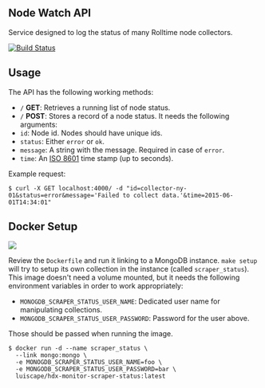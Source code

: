 ## Node Watch API
Service designed to log the status of many Rolltime node collectors.

[![Build Status](https://travis-ci.org/rolltime/rolltime-node-watch.svg)](https://travis-ci.org/rolltime/rolltime-node-watch)

## Usage
The API has the following working methods:

* `/` **GET**: Retrieves a running list of node status.
* `/` **POST**: Stores a record of a node status. It needs the following arguments:
 * `id`: Node id. Nodes should have unique ids.
 * `status`: Either `error` or `ok`.
 * `message`: A string with the message. Required in case of `error`.
 * `time`: An [ISO 8601](https://en.wikipedia.org/wiki/ISO_8601) time stamp (up to seconds).

Example request:

```shell
$ curl -X GET localhost:4000/ -d "id=collector-ny-01&status=error&message='Failed to collect data.'&time=2015-06-01T14:34:01"
```

## Docker Setup
[![](https://badge.imagelayers.io/luiscape/rolltime-node-watch:latest.svg)](https://imagelayers.io/?images=luiscape/rolltime-node-watch:latest 'Get your own badge on imagelayers.io')

Review the `Dockerfile` and run it linking to a MongoDB instance. `make setup` will try to setup its own collection in the instance (called `scraper_status`). This image doesn't need a volume mounted, but it needs the following environment variables in order to work appropriately:

* `MONOGDB_SCRAPER_STATUS_USER_NAME`: Dedicated user name for manipulating collections.
* `MONGODB_SCRAPER_STATUS_USER_PASSWORD`: Password for the user above.

Those should be passed when running the image.

```shell
$ docker run -d --name scraper_status \
  --link mongo:mongo \
  -e MONOGDB_SCRAPER_STATUS_USER_NAME=foo \
  -e MONGODB_SCRAPER_STATUS_USER_PASSWORD=bar \
  luiscape/hdx-monitor-scraper-status:latest
```
